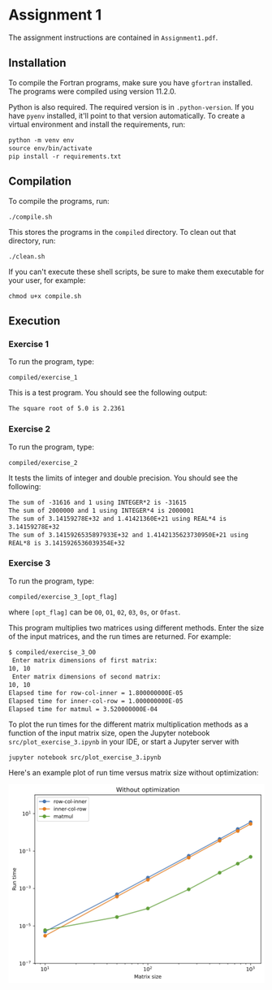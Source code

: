 # Assignment 1

The assignment instructions are contained in `Assignment1.pdf`.

## Installation

To compile the Fortran programs, make sure you have `gfortran` installed. The programs were compiled using version 11.2.0.

Python is also required. The required version is in `.python-version`. If you have `pyenv` installed, it'll point to
that version automatically. To create a virtual environment and install the requirements, run:

```
python -m venv env
source env/bin/activate
pip install -r requirements.txt
```

## Compilation

To compile the programs, run:

```
./compile.sh
```

This stores the programs in the `compiled` directory. To clean out that directory, run:

```
./clean.sh
```

If you can't execute these shell scripts, be sure to make them executable for your user, for example:

```
chmod u+x compile.sh
```

## Execution

### Exercise 1

To run the program, type:

```
compiled/exercise_1
```

This is a test program. You should see the following output:

```
The square root of 5.0 is 2.2361
```

### Exercise 2

To run the program, type:

```
compiled/exercise_2
```

It tests the limits of integer and double precision. You should see the following:

```
The sum of -31616 and 1 using INTEGER*2 is -31615
The sum of 2000000 and 1 using INTEGER*4 is 2000001
The sum of 3.14159278E+32 and 1.41421360E+21 using REAL*4 is 3.14159278E+32
The sum of 3.1415926535897933E+32 and 1.4142135623730950E+21 using REAL*8 is 3.1415926536039354E+32
```

### Exercise 3

To run the program, type:

```
compiled/exercise_3_[opt_flag]
```
where `[opt_flag]` can be `O0`, `O1`, `02`, `03`, `0s`, or `Ofast`.

This program multiplies two matrices using different methods. Enter the size of the input matrices, and the run times
are returned. For example:

```
$ compiled/exercise_3_O0
 Enter matrix dimensions of first matrix:
10, 10
 Enter matrix dimensions of second matrix:
10, 10
Elapsed time for row-col-inner = 1.800000000E-05
Elapsed time for inner-col-row = 1.000000000E-05
Elapsed time for matmul = 3.520000000E-04
```

To plot the run times for the different matrix multiplication methods as a function of the input matrix size, open
the Jupyter notebook `src/plot_exercise_3.ipynb` in your IDE, or start a Jupyter server with

```
jupyter notebook src/plot_exercise_3.ipynb
```

Here's an example plot of run time versus matrix size without optimization:

![alt text](example_run_times.png)
